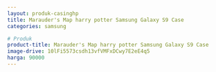 ```yaml
---
layout: produk-casinghp
title: Marauder's Map harry potter Samsung Galaxy S9 Case
categories: samsung

# Produk
product-title: Marauder's Map harry potter Samsung Galaxy S9 Case
image-drive: 10lFi5573csdh13vfVMFxDCwy7E2eE4q5
harga: 90000
---
```

